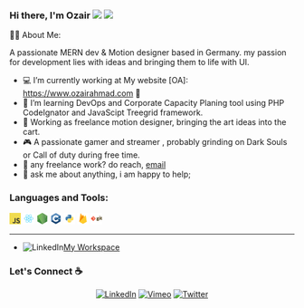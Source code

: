 ### Hi there, I'm Ozair <img src="https://media.giphy.com/media/hvRJCLFzcasrR4ia7z/giphy.gif" width="25"> ![](https://visitor-badge.glitch.me/badge?page_id=ozcod.ozcod)


🧑‍💼 About Me:

A passionate MERN dev & Motion designer based in Germany. my passion for development lies with ideas and bringing them to life with UI.

- 💻 I’m currently working at My website  [OA]: https://www.ozairahmad.com 👀 
- 🌱 I’m learning DevOps and Corporate Capacity Planing tool using PHP CodeIgnator and JavaScipt Treegrid framework. 
- 🎨 Working as freelance motion designer, bringing the art ideas into the cart. 
- 🎮 A passionate gamer and streamer , probably grinding on Dark Souls or Call of duty during free time.
- 💼 any freelance work? do reach, [email](mailto:ozair.isb@gmail.com)
- 💬 ask me about anything, i am happy to help;

### Languages and Tools: 

<code><img height="20" src="https://raw.githubusercontent.com/github/explore/80688e429a7d4ef2fca1e82350fe8e3517d3494d/topics/javascript/javascript.png"></code>
<code><img height="20" src="https://raw.githubusercontent.com/github/explore/80688e429a7d4ef2fca1e82350fe8e3517d3494d/topics/react/react.png"></code>
<code><img height="20" src="https://raw.githubusercontent.com/github/explore/80688e429a7d4ef2fca1e82350fe8e3517d3494d/topics/nodejs/nodejs.png"></code>
<code><img height="20" src="https://raw.githubusercontent.com/github/explore/80688e429a7d4ef2fca1e82350fe8e3517d3494d/topics/cpp/cpp.png"></code>
<code><img height="20" src="https://raw.githubusercontent.com/github/explore/80688e429a7d4ef2fca1e82350fe8e3517d3494d/topics/python/python.png"></code>
<code><img height="20" src="https://raw.githubusercontent.com/github/explore/80688e429a7d4ef2fca1e82350fe8e3517d3494d/topics/firebase/firebase.png"></code>
<code><img height="20" src="https://raw.githubusercontent.com/github/explore/80688e429a7d4ef2fca1e82350fe8e3517d3494d/topics/git/git.png"></code>

---
<!-- YOUTUBE:START -->
- <a><img src="https://img.icons8.com/?size=20&id=19318&format=png&color=000000 " alt="LinkedIn"/></a>[My Workspace](https://youtu.be/vhJuwjaNmUQ)
<!-- YOUTUBE:END -->

### Let's Connect :coffee:

 <p align="center">
   <a href="https://www.linkedin.com/in/ozairahmad/"><img src="https://img.icons8.com/?size=38&id=WyB8Jtm9PZoo&format=png&color=000000" alt="LinkedIn"/></a>
   <a href="https://vimeo.com/ozstudiosxyz"><img src="https://img.icons8.com/?size=35&id=jJNDJPy85O1o&format=png&color=000000" alt="Vimeo"/></a>
   <a href="https://twitter.com/forsakenpirate"><img src="https://img.icons8.com/?size=41&id=yoQabS8l0qpr&format=png&color=000000" alt="Twitter"/></a>

 </p>
